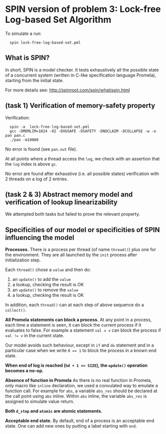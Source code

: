 # SPIN version of problem 3: Lock-free Log-based Set Algorithm

To simulate a run:
```
  spin lock-free-log-based-set.pml
```


## What is SPIN?

In short, SPIN is a model checker. It tests exhaustively all the
possible state of a concurrent system (written in C-like specification
language Promela), starting from the initial state.

For more details see:
  http://spinroot.com/spin/whatispin.html

## (task 1) Verification of memory-safety property

Verification:
```
  spin -a  lock-free-log-based-set.pml
  gcc -DMEMLIM=1024 -O2 -DXUSAFE -DSAFETY -DNOCLAIM -DCOLLAPSE -w -o pan pan.c
  ./pan -m10000
```

No error is found (see `pan.out` file).

At all points where a thread access the `log`, we check with an
assertion that the `log` index is above `gc`.

No error are found after exhaustive (i.e. all possible states)
verification with 2 threads on a log of 2 entries.

## (task 2 & 3) Abstract memory model and verification of lookup linearizability

We attempted both tasks but failed to prove the relevant property.


## Specificities of our model or specificities of SPIN influencing the model

**Processes.** There is a process per thread (of name `thread()`) plus
one for the environment. They are all launched by the `init` process
after initialization step.

Each `thread()` chose a `value` and then do:
1. an `update()` to add the `value`
2. a lookup, checking the result is OK
3. an `update()` to remove the `value`
4. a lookup, checking the result is OK

In addition, each `thread()` can at each step of above sequence do a
`collect()`.

**All Promela statements can block a process.** At any point in a
process, each time a statement is seen, it can block the current process
if it evaluates to false. For example a statement `val = v` can block
the process if `val != v` in the current state.

Our model avoids such behaviour, except in `if` and `do` statement and
in a particular case when we write `0 == 1` to block the process in a
known end state.

**When end of log is reached (`hd + 1 == SIZE`), the `update()`
operation becomes a no-op.**

**Absence of function in Promela** As there is no real function in
Promela, only macro like `inline` declaration, we used a convulated way
to emulate a function call. For example for `abs`, a variable `abs_res`
should be declared at the call point using `abs` inline. Within `abs`
inline, the variable `abs_res` is assigned to simulate value return.

**Both `d_step` and `atomic` are atomic statements.**

**Acceptable end state.** By default, end of a process is an acceptable
end state. One can add new ones by putting a label starting with `end`.
